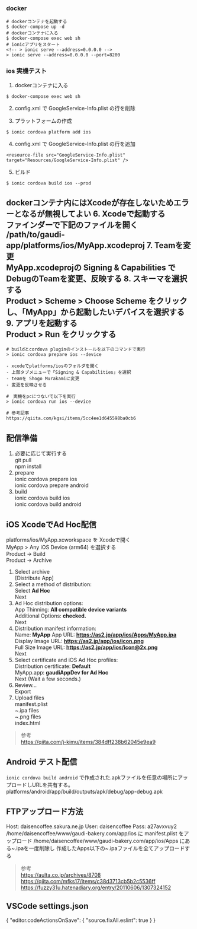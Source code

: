 ### docker
```
# dockerコンテナを起動する
$ docker-compose up -d
# dockerコンテナに入る
$ docker-compose exec web sh
# ionicアプリをスタート
<!-- > ionic serve --address=0.0.0.0 -->
> ionic serve --address=0.0.0.0 --port=8200
```

### ios 実機テスト

1. dockerコンテナに入る
```
$ docker-compose exec web sh
```

2. config.xml で GoogleService-Info.plist の行を削除

3. プラットフォームの作成
```
$ ionic cordova platform add ios
```
4. config.xml で GoogleService-Info.plist の行を追加
```
<resource-file src="GoogleService-Info.plist" target="Resources/GoogleService-Info.plist" />
```
5. ビルド
```
$ ionic cordova build ios --prod
```
**dockerコンテナ内にはXcodeが存在しないためエラーとなるが無視してよい**
6. Xcodeで起動する  
ファインダーで下記のファイルを開く  
/path/to/gaudi-app/platforms/ios/MyApp.xcodeproj
7. Teamを変更  
MyApp.xcodeprojの Signing & Capabilities でDebugのTeamを変更、反映する
8. スキーマを選択する  
Product > Scheme > Choose Scheme をクリックし、「MyApp」から起動したいデバイスを選択する
9. アプリを起動する  
Product > Run をクリックする
---


```
# buildとcordova pluginのインストールを以下のコマンドで実行
> ionic cordova prepare ios --device

- xcodeでplatforms/iosのフォルダを開く
- 上部タブメニューで「Signing & Capabilities」を選択
- teamを Shogo Murakamiに変更
- 変更を反映させる

#　実機をpcにつないで以下を実行
> ionic cordova run ios --device

# 参考記事
https://qiita.com/kgsi/items/5cc4ee1d645598ba0cb6
```

## 配信準備
1. 必要に応じて実行する  
git pull  
npm install
2. prepare  
   ionic cordova prepare ios  
   ionic cordova prepare android
3. build  
   ionic cordova build ios  
   ionic cordova build android

## iOS XcodeでAd Hoc配信
platforms/ios/MyApp.xcworkspace を Xcodeで開く  
MyApp > Any iOS Device (arm64) を選択する  
Product -> Build  
Product -> Archive  
1. Select archive  
   [Distribute App]
2. Select a method of distribution:  
   Select **Ad Hoc**  
   Next
3. Ad Hoc distribution options:  
   App Thinning: **All compatible device variants**  
   Additional Options: **checked.**  
   Next  
4. Distribution manifest information:  
   Name: **MyApp**  
   <!-- App URL: **https://gaudi-bakery.com/app/ios/Apps/MyApp.ipa**  
   Display Image URL: **https://gaudi-bakery.com/app/ios/icon.png**  
   Full Size Image URL: **https://gaudi-bakery.com/app/ios/icon@2x.png**   -->
   App URL: **https://as2.jp/app/ios/Apps/MyApp.ipa**  
   Display Image URL: **https://as2.jp/app/ios/icon.png**  
   Full Size Image URL: **https://as2.jp/app/ios/icon@2x.png**  
   Next  
5. Select certificate and iOS Ad Hoc profiles:  
   Distribution certificate: **Default**  
   MyApp.app: **gaudiAppDev for Ad Hoc**  
   Next (Wait a few seconds.)  
6. Review...  
   Export  
7. Upload files  
   manifest.plist  
   ~.ipa files  
   ~.png files  
   index.html  

> 参考  
> https://qiita.com/j-kimu/items/384dff238b62045e9ea9

## Android テスト配信
```ionic cordova build android``` で作成された.apkファイルを任意の場所にアップロードしURLを共有する。  
platforms/android/app/build/outputs/apk/debug/app-debug.apk

## FTPアップロード方法
Host: daisencoffee.sakura.ne.jp
User: daisencoffee
Pass: a27avxvuy2
/home/daisencoffee/www/gaudi-bakery.com/app/ios
に manifest.plist をアップロード
/home/daisencoffee/www/gaudi-bakery.com/app/ios/Apps
にある~.ipaを一度削除し 作成したApps以下の~.ipaファイルを全てアップロードする

> 参考  
> https://aulta.co.jp/archives/8708
> https://qiita.com/mfks17/items/c38d3713cb5b2c5536ff
> https://fuzzy31u.hatenadiary.org/entry/20110606/1307324152



## VSCode settings.json 
{
  "editor.codeActionsOnSave": {
    "source.fixAll.eslint": true
  }
}

